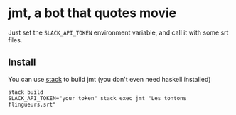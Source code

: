 # jmt, a bot that quotes movie

Just set the `SLACK_API_TOKEN` environment variable, and call it with some srt files.

## Install

You can use [stack](https://github.com/commercialhaskell/stack) to
build jmt (you don't even need haskell installed)

    stack build
    SLACK_API_TOKEN="your token" stack exec jmt "Les tontons flingueurs.srt"
